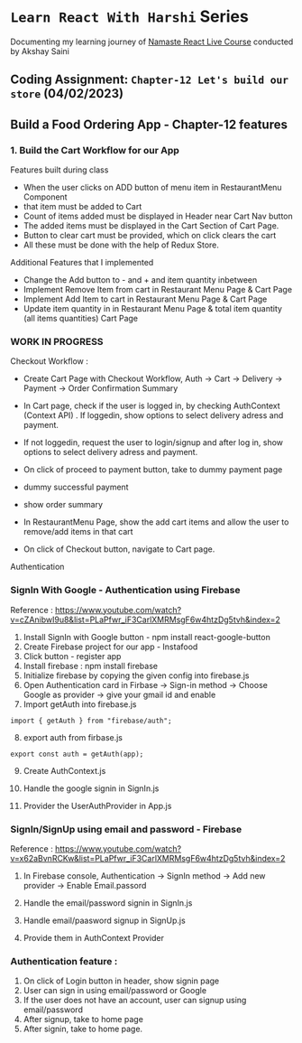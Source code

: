 # `Learn React With Harshi` Series 
   Documenting my learning journey of [Namaste React Live Course](https://learn.namastedev.com/) conducted by Akshay Saini

## Coding Assignment: `Chapter-12 Let's build our store` (04/02/2023)

## Build a Food Ordering App - Chapter-12 features

### 1. Build the Cart Workflow for our App

<ans>Features built during class</ans>
  - When the user clicks on ADD button of menu item in RestaurantMenu Component
  - that item must be added to Cart 
  - Count of items added must be displayed in Header near Cart Nav button
  - The added items must be displayed in the Cart Section of Cart Page.
  - Button to clear cart must be provided, which on click clears the cart 
  - All these must be done with the help of Redux Store.

<ans>Additional Features that I implemented</ans>

  - Change the Add button to - and + and item quantity inbetween 
  - Implement Remove Item  from cart in Restaurant Menu Page & Cart Page 
  - Implement Add Item to cart in Restaurant Menu Page & Cart Page
  - Update item quantity in in Restaurant Menu Page & total item quantity (all items quantities) Cart Page


### WORK IN PROGRESS 

<ans>Checkout Workflow :</ans> 

  - Create Cart Page with Checkout Workflow, Auth -> Cart -> Delivery -> Payment -> Order Confirmation Summary
  - In Cart page, check if the user is logged in, by checking AuthContext (Context API) . If loggedin, show options to select delivery adress and payment.
  - If not loggedin, request the user to login/signup and after log in, show options to select delivery adress and payment.
  - On click of proceed to payment button, take to dummy payment page 
  - dummy successful payment 
  - show order summary 

  - In RestaurantMenu Page, show the add cart items and allow the user to remove/add items in that cart
  - On click of Checkout button, navigate to Cart page.



<ans>Authentication</ans>

### SignIn With Google - Authentication using Firebase 

Reference : https://www.youtube.com/watch?v=cZAnibwI9u8&list=PLaPfwr_iF3CarlXMRMsgF6w4htzDg5tvh&index=2

1. Install SignIn with Google button -  npm install react-google-button 
2. Create Firebase project for our app - Instafood 
3. Click </ans> button - register app
4. Install firebase : npm install firebase
5. Initialize firebase by copying the given config into firebase.js
6. Open Authentication card in Firbase -> Sign-in method -> Choose Google as provider -> give your gmail id and enable 
7. Import getAuth into firebase.js
```
import { getAuth } from "firebase/auth";

```
8. export auth from firbase.js
```
export const auth = getAuth(app);
```

9. Create AuthContext.js 

10. Handle the google signin in SignIn.js 

11. Provider the UserAuthProvider in App.js 


### SignIn/SignUp using email and password - Firebase 

Reference : https://www.youtube.com/watch?v=x62aBvnRCKw&list=PLaPfwr_iF3CarlXMRMsgF6w4htzDg5tvh&index=2

1. In Firebase console, Authentication -> SignIn method -> Add new provider -> Enable Email.passord

2. Handle the email/password signin in SignIn.js 

3. Handle email/paasword signup in SignUp.js

4. Provide them in AuthContext Provider


### Authentication feature : 

1. On click of Login button in header, show signin page 
2. User can sign in using email/password or Google 
3. If the user does not have an account, user can signup using email/password
4. After signup, take to home page
5. After signin, take to home page.
